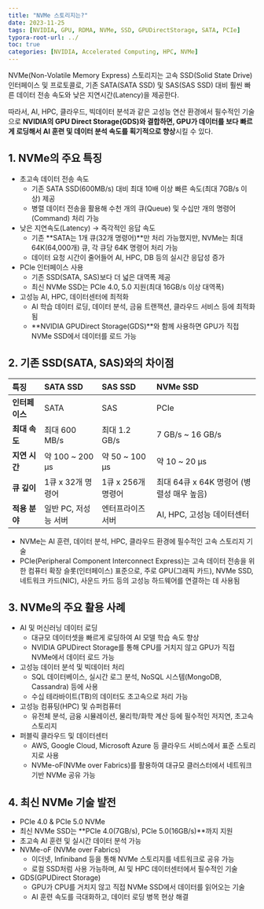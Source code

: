 ```yaml
---
title: "NVMe 스토리지는?"
date: 2023-11-25
tags: [NVIDIA, GPU, RDMA, NVMe, SSD, GPUDirectStorage, SATA, PCIe]
typora-root-url: ../
toc: true
categories: [NVIDIA, Accelerated Computing, HPC, NVMe]
---
```



NVMe(Non-Volatile Memory Express) 스토리지는 고속 SSD(Solid State Drive) 인터페이스 및 프로토콜로, 기존 SATA(SATA SSD) 및 SAS(SAS SSD) 대비 훨씬 빠른 데이터 전송 속도와 낮은 지연시간(Latency)을 제공한다.

따라서, AI, HPC, 클라우드, 빅데이터 분석과 같은 고성능 연산 환경에서 필수적인 기술으로 **NVIDIA의 GPU Direct Storage(GDS)와 결합하면, GPU가 데이터를 보다 빠르게 로딩해서 AI 훈련 및 데이터 분석 속도를 획기적으로 향상**시킬 수 있다.



## 1. NVMe의 주요 특징

* 초고속 데이터 전송 속도
  * 기존 SATA SSD(600MB/s) 대비 최대 10배 이상 빠른 속도(최대 7GB/s 이상) 제공
  * 병렬 데이터 전송을 활용해 수천 개의 큐(Queue) 및 수십만 개의 명령어(Command) 처리 가능
* 낮은 지연속도(Latency) → 즉각적인 응답 속도
  * 기존 **SATA는 1개 큐(32개 명령어)**만 처리 가능했지만, NVMe는 최대 64K(64,000개) 큐, 각 큐당 64K 명령어 처리 가능
  * 데이터 요청 시간이 줄어들어 AI, HPC, DB 등의 실시간 응답성 증가
* PCIe 인터페이스 사용
  * 기존 SSD(SATA, SAS)보다 더 넓은 대역폭 제공
  * 최신 NVMe SSD는 PCIe 4.0, 5.0 지원(최대 16GB/s 이상 대역폭)
* 고성능 AI, HPC, 데이터센터에 최적화
  * AI 학습 데이터 로딩, 데이터 분석, 금융 트랜잭션, 클라우드 서비스 등에 최적화됨
  * **NVIDIA GPUDirect Storage(GDS)**와 함께 사용하면 GPU가 직접 NVMe SSD에서 데이터를 로드 가능



## 2. **기존 SSD(SATA, SAS)와의 차이점**

| **특징**       | **SATA SSD**         | **SAS SSD**        | **NVMe SSD**                              |
| :------------- | :------------------- | :----------------- | :---------------------------------------- |
| **인터페이스** | SATA                 | SAS                | PCIe                                      |
| **최대 속도**  | 최대 600 MB/s        | 최대 1.2 GB/s      | 7 GB/s ~ 16 GB/s                          |
| **지연 시간**  | 약 100 ~ 200 μs      | 약 50 ~ 100 μs     | 약 10 ~ 20 μs                             |
| **큐 깊이**    | 1큐 x 32개 명령어    | 1큐 x 256개 명령어 | 최대 64큐 x 64K 명령어 (병렬성 매우 높음) |
| **적용 분야**  | 일반 PC, 저성능 서버 | 엔터프라이즈 서버  | AI, HPC, 고성능 데이터센터                |

* NVMe는 AI 훈련, 데이터 분석, HPC, 클라우드 환경에 필수적인 고속 스토리지 기술
* PCIe(Peripheral Component Interconnect Express)는 고속 데이터 전송을 위한 컴퓨터 확장 슬롯(인터페이스) 표준으로, 주로 GPU(그래픽 카드), NVMe SSD, 네트워크 카드(NIC), 사운드 카드 등의 고성능 하드웨어를 연결하는 데 사용됨



## 3. NVMe의 주요 활용 사례

* AI 및 머신러닝 데이터 로딩
  * 대규모 데이터셋을 빠르게 로딩하여 AI 모델 학습 속도 향상
  * NVIDIA GPUDirect Storage를 통해 CPU를 거치지 않고 GPU가 직접 NVMe에서 데이터 로드 가능
* 고성능 데이터 분석 및 빅데이터 처리
  * SQL 데이터베이스, 실시간 로그 분석, NoSQL 시스템(MongoDB, Cassandra) 등에 사용
  * 수십 테라바이트(TB)의 데이터도 초고속으로 처리 가능
* 고성능 컴퓨팅(HPC) 및 슈퍼컴퓨터
  * 유전체 분석, 금융 시뮬레이션, 물리학/화학 계산 등에 필수적인 저지연, 초고속 스토리지
* 퍼블릭 클라우드 및 데이터센터
  * AWS, Google Cloud, Microsoft Azure 등 클라우드 서비스에서 표준 스토리지로 사용
  * NVMe-oF(NVMe over Fabrics)를 활용하여 대규모 클러스터에서 네트워크 기반 NVMe 공유 가능



## 4. **최신 NVMe 기술 발전**

*  PCIe 4.0 & PCIe 5.0 NVMe
  * 최신 NVMe SSD는 **PCIe 4.0(7GB/s), PCIe 5.0(16GB/s)**까지 지원
  * 초고속 AI 훈련 및 실시간 데이터 분석 가능
* NVMe-oF (NVMe over Fabrics)
  * 이더넷, Infiniband 등을 통해 NVMe 스토리지를 네트워크로 공유 가능
  * 로컬 SSD처럼 사용 가능하며, AI 및 HPC 데이터센터에서 필수적인 기술
* GDS(GPUDirect Storage)
  * GPU가 CPU를 거치지 않고 직접 NVMe SSD에서 데이터를 읽어오는 기술
  * AI 훈련 속도를 극대화하고, 데이터 로딩 병목 현상 해결



